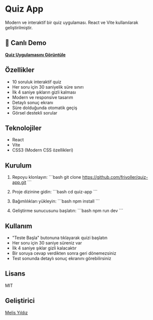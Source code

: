 # Quiz App

Modern ve interaktif bir quiz uygulaması. React ve Vite kullanılarak geliştirilmiştir.

## 🚀 Canlı Demo

**[Quiz Uygulamasını Görüntüle](https://melodic-pasca-374f46.netlify.app/)**

## Özellikler

- 10 soruluk interaktif quiz
- Her soru için 30 saniyelik süre sınırı
- İlk 4 saniye şıkların gizli kalması
- Modern ve responsive tasarım
- Detaylı sonuç ekranı
- Süre dolduğunda otomatik geçiş
- Görsel destekli sorular

## Teknolojiler

- React
- Vite
- CSS3 (Modern CSS özellikleri)

## Kurulum

1. Repoyu klonlayın:
\`\`\`bash
git clone https://github.com/frivoller/quiz-app.git
\`\`\`

2. Proje dizinine gidin:
\`\`\`bash
cd quiz-app
\`\`\`

3. Bağımlılıkları yükleyin:
\`\`\`bash
npm install
\`\`\`

4. Geliştirme sunucusunu başlatın:
\`\`\`bash
npm run dev
\`\`\`

## Kullanım

- "Teste Başla" butonuna tıklayarak quizi başlatın
- Her soru için 30 saniye süreniz var
- İlk 4 saniye şıklar gizli kalacaktır
- Bir soruya cevap verdikten sonra geri dönemezsiniz
- Test sonunda detaylı sonuç ekranını görebilirsiniz

## Lisans

MIT

## Geliştirici

[Melis Yıldız](https://github.com/frivoller)
